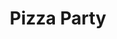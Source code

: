 ---
ee_id: '16'
site: '1'
type: '2'
url: 2004-009-pizza-party
title: Pizza Party
year: '2004'
display_year: '2004'
medium: Software
dims: ''
pitch: "​Software to order pizza over the command line."
ps: ​Check the related code below to download this if u r down. Note, it doesn’t work
  anymore, but it has lived on <a href="https://github.com/TheBored/SiriProxy-PizzaParty">through
  the magic of open source</a>.
live_url: ''
related: "[4114] [2013-138-the-source-pizza-party] 2013 138 The Source Issue 2 Pizza
  Party (SRF-015)"
youtube: https://www.youtube.com/watch?v=PnVaQQVla1Y
related_code: https://github.com/coryarcangel/Pizza-Party-0.1.b
imgs: pizza-party-2004-009-screenshot-1-database-ih.jpg
subheading: ''
download: ''
add_credit: Michael  Frumin
commission: ''
layout: things-i-made
---